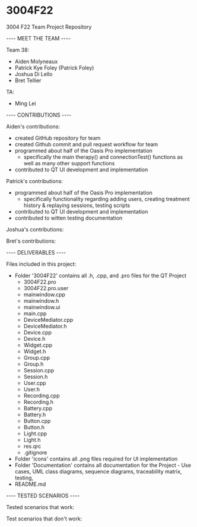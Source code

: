# 3004F22
3004 F22 Team Project Repository

---- MEET THE TEAM ----

Team 38:
- Aiden Molyneaux
- Patrick Kye Foley (Patrick Foley)
- Joshua Di Lello
- Bret Tellier

TA:
- Ming Lei

---- CONTRIBUTIONS ----

Aiden's contributions:
- created GitHub repository for team
- created Github commit and pull request workflow for team
- programmed about half of the Oasis Pro implementation
  - specifically the main therapy() and connectionTest() functions as well as many other support functions
- contributed to QT UI development and implementation

Patrick's contributions:
- programmed about half of the Oasis Pro implementation
  - specifically functionality regarding adding users, creating treatment history & replaying sessions, testing scripts
- contributed to QT UI development and implementation
- contributed to witten testing documentation

Joshua's contributions:


Bret's contributions:


---- DELIVERABLES ----

Files included in this project:
- Folder '3004F22' contains all .h, .cpp, and .pro files for the QT Project
  - 3004F22.pro
  - 3004F22.pro.user
  - mainwindow.cpp
  - mainwindow.h
  - mainwindow.ui
  - main.cpp
  - DeviceMediator.cpp
  - DeviceMediator.h
  - Device.cpp
  - Device.h
  - Widget.cpp
  - Widget.h
  - Group.cpp
  - Group.h
  - Session.cpp
  - Session.h
  - User.cpp
  - User.h
  - Recording.cpp
  - Recording.h
  - Battery.cpp
  - Battery.h
  - Button.cpp
  - Button.h
  - Light.cpp
  - Light.h
  - res.qrc
  - .gitignore
- Folder 'icons' contains all .png files required for UI implementation
- Folder 'Documentation' contains all documentation for the Project - Use cases, UML class diagrams, sequence diagrams, traceability matrix, testing, 
- README.md
  

---- TESTED SCENARIOS ----

Tested scenarios that work:


Test scenarios that don't work:
